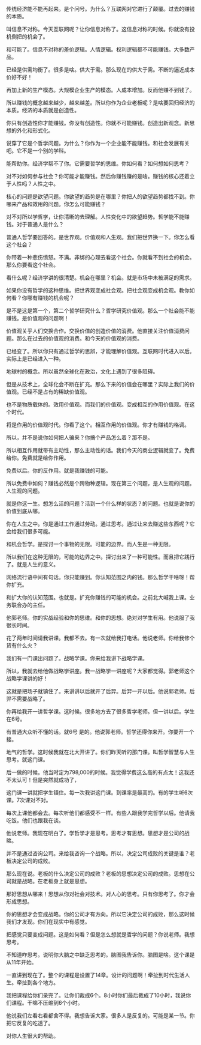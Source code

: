 传统经济能不能再起来。是个问号。为什么？互联网对它进行了颠覆。过去的赚钱的本质。

叫信息不对称。今天互联网呢？让你信息对称了。这信息对称的时候。你就没有投机倒把的机会了。

和可能了。信息不对称的差价逻辑。人情逻辑。权利逻辑都不可能赚钱。大多数产品。

已经是供需均衡了。很多是啥。供大于需。那么现在的供大于需。不断的逼近成本价好不好！

再加上新的生产模态。大规模企业生产的模态。人成本增加。反而他赚不到钱了。

所以赚钱的概念越来越少，越来越差。所以你作为企业老板呢？是啥要回归经济的本质。经济的本质就是创造性。

你只有创造性你才能赚钱。你没有创造性。你就不可能赚钱。创造出新观念。新思想的外化和形式化。

说穿了它是个哲学问题。为什么？你作为一个企业能不能赚钱。和社会发展有关吧。它不是一个别的学科。

能帮助你。经济学帮不了你。它需要哲学的思维。你如何看？如何想如何思考？

对不对如何参与社会？你可能才能赚钱。然后你赚钱赚的是啥。赚钱的核心还着立于人性吗？人性之中。

核心的问题是欲望问题。你欲望的趋势是在哪里？你把人的欲望趋势都找不到。你哪来产品和效用的问题。你怎么可能赚钱？

对不对所以学哲学，让你清晰的去理解。人性变化中的欲望趋势。哲学能不能赚钱。对于普通人是什么？

普通人哲学要回答的。是世界观。价值观和人生观。我们把世界换一下。你怎么看这个社会？

你带着一种悲伤愤怒。不满。非绑的心理去看这个社会。你就看不到社会的机会。那么你要看这个社会。

看什么呢？经济学讲的很清楚。机会在哪里？机会。就是市场中未被满足的需求。

如果你没有哲学的这种思维。把世界观变成社会观。把社会观变成机会观。教你如何看？你哪有赚钱的机会呢？

是不是这是第一个，第二个哲学研究什么？哲学研究价值观。那么一个社会能不能赚钱。是价值观的问题啊！

价值观关乎人们交换合作。交换价值的创造价值的消费。他直接关注价值消费问题。那么在过去的价值观的消费。和今天的价值观的消费。

已经变了。所以你只有通过哲学的思辨，才能理解价值观。互联网时代进入以后。实际上是已经进入一种。

地球村的概念。所以虽然全球化在政治，文化上遇到了很多阻碍。

但是从技术上，全球化会不断在扩充。那么下来的价值会在哪里？实际上我们的价值观。已经不是占有的稀缺价值观。

也不是物质载体的。效用价值观。而我们的价值观。变成相互的作用价值观。在这个时代。

将是作用的价值观时代。你看了这个。相互作用的价值观。你才有赚钱的格调。

所以，并不是说你如何把人骗来？你搞个产品怎么着？那不是。

所以相互作用就带有主动性，那么主动性的话。我们今天的商业逻辑就变了。免费给你。免费就是给你作用。

免费以后。你的反作用。就是我赚钱的可能。

所以免费中如何？赚钱必然是个跨物种逻辑。现在第三个问题，是人生观的问题。人生观的问题。

就是你这一生。想怎么活的问题？活到一个什么样的状态？的问题。也就是说你的价值到底从哪。

你在人生之中。你是通过工作通过劳动。通过思考。通过让来去赚这些东西呢？它会给我们很多可能。

和机会哲学。是探讨一个事物的无限。可能的边界。而人生是一种无限。

所以我们在这种无限的，可能的边界之中。探讨出来了一种可能性。而且把它践行了。就是人生的意义。

网络流行语中间有句话。你只能赚到。你认知范围之内的钱。那么哲学干啥呀！帮你扩充。

和扩大你的认知范围。也就是。扩充你赚钱的可能的机会。之前北大喊我上课。业务联合办的主任。

他郭老师。你的实战经验和你的思维。和你的思想。绝对对学生有用。他说服了我很长时间。

花了两年时间请我讲课。我都不去。有一次就给我打电话。他说老师。你给我修个货有什么火？

我们有一门课出问题了。战略学课。你来给我讲下战略学课。

所以，我就去给他做战略学讲座。我一战略学一讲座呢？大家都觉得。郭老师这个战略学课讲的好！

这就是把场子就镇住了。来讲讲以后就开了后羿。后羿一开以后。他说郭老师。后羿不需要战略了。

你再给我开一讲哲学课。这时候。很多地方去了很多哲学老师。但一讲以后。学生在6号。

有普通大众听不懂的话。就6号 是的。他说郭老师。哲学还得你来开。你要开一个接。

地气的哲学。这时候我就在北大开讲了。你们昨天听的那门课。叫哲学智慧与人生思考。就这门课。

后一做的时候。他当时定为798,000的时候。我觉得学费这么高的有点太！这我还不太认可！但是突然就成功了，

这门课一讲就把学生镇住。每一次我讲这门课。到课率是最高的。有的学生听6次课。7次课对不对。

每次上课他都会去。每次听他们都感受不一样。有些人跟我学完哲学以后。他请我吃饭。他们也跟我在谈。

他说老师。我现在明白了。学哲学才是思考。思考才有思想。思想才是公司的战略。

并不是通过咨询公司。来给我咨询一个战略。所以，决定公司成败的关键是谁？老板决定公司的成败。

那么现在说。老板的什么决定公司的成败？老板的思想决定公司的成败。思想在公司就是战略。在老板身上就是思想。

那好思想从哪来！思想从你对社会对技术。对人心的思考。只有你思考了。你才会形成思想。

你的思想才会变成战略。你的公司才有方向。所以它决定公司的成败，那么这时候我们才发现。你们在现实中有感觉。

把感觉只要变成问题。这是如何看？但是怎么想就是哲学的问题？你说老师。我想思考。

不知道咋思考。说明你大脑之中缺乏思考的。脑图我告诉你。脑图是啥。这个课是从11年开始。

一直讲到现在了。整个的课程是设置了14章。设计的问题啊！牵扯到时代生活人生。牵扯到各个地方。

我把课程给你们录完了。让你们裁成6个。8小时你们最后裁成了10小时，我说你们课程。干嘛不压缩到6个小时。

他说我们左看右看都舍不得。我想告诉大家。很多人是反复的。可能是某一节。你把它反复的吃透了。

对你人生很大的帮助。